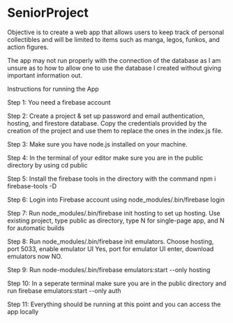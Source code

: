 # SeniorProject
Objective is to create a web app that allows users to keep track of personal collectibles and will be limited to items such as manga, legos, funkos, and action figures.

The app may not run properly with the connection of the database as I am unsure as to how to allow one to use the database I created without giving important information out.

Instructions for running the App

Step 1: You need a firebase account

Step 2: Create a project & set up password and email authentication, hosting, and firestore database. Copy the credentials provided by the creation of the project and use them to replace the ones in the index.js file.

Step 3: Make sure you have node.js installed on your machine.

Step 4: In the terminal of your editor make sure you are in the public directory by using cd public

Step 5: Install the firebase tools in the directory with the command npm i firebase-tools -D

Step 6: Login into Firebase account using node_modules/.bin/firebase login

Step 7: Run node_modules/.bin/firebase init hosting to set up hosting. Use existing project, type public as directory, type N for single-page app, and N for automatic builds

Step 8: Run node_modules/.bin/firebase init emulators. Choose hosting, port 5033, enable emulator UI Yes, port for emulator UI enter, download emulators now NO.

Step 9: Run node-modules/.bin/firebase emulators:start --only hosting 

Step 10: In a seperate terminal make sure you are in the public directory and run firebase emulators:start --only auth

Step 11: Everything should be running at this point and you can access the app locally
